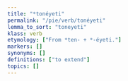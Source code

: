 ```yaml
---
title: "*tonéyeti"
permalink: "/pie/verb/tonéyeti"
lemma_to_sort: "toneyeti"
klass: verb
etymology: ["From *ten- +‎ *-éyeti."]
markers: []
synonyms: []
definitions: ["to extend"]
topics: []
---
```

